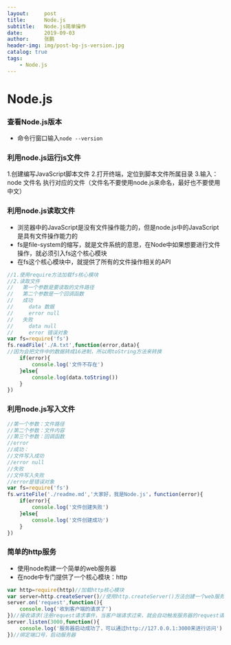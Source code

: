 ```yaml
---
layout:     post 
title:      Node.js
subtitle:   Node.js简单操作
date:       2019-09-03
author:     张鹏
header-img: img/post-bg-js-version.jpg
catalog: true   
tags:                         
    - Node.js
---
```


# Node.js


### 查看Node.js版本

- 命令行窗口输入`node --version`

### 利用node.js运行js文件

1.创建编写JavaScript脚本文件
2.打开终端，定位到脚本文件所属目录
3.输入：node 文件名 执行对应的文件（文件名不要使用node.js来命名，最好也不要使用中文）

### 利用node.js读取文件

- 浏览器中的JavaScript是没有文件操作能力的，但是node.js中的JavaScript是具有文件操作能力的
- fs是file-system的缩写，就是文件系统的意思，在Node中如果想要进行文件操作，就必须引入fs这个核心模块
- 在fs这个核心模块中，就提供了所有的文件操作相关的API

```javascript
//1.使用require方法加载fs核心模块
//2.读取文件
//   第一个参数是要读取的文件路径
//   第二个参数是一个回调函数
//   成功
//     data 数据
//     error null
//   失败
//     data null
//     error 错误对象
var fs=require('fs')
fs.readFile('./A.txt',function(error,data){
//因为会把文件中的数据转成16进制，所以用toString方法来转换
    if(error){
        console.log('文件不存在')
    }else{
        console.log(data.toString())
    }
})
```
### 利用node.js写入文件

```javascript
//第一个参数：文件路径
//第二个参数：文件内容
//第三个参数：回调函数
//error
//成功：
//文件写入成功
//error null
//失败
//文件写入失败
//error是错误对象
var fs=require('fs')
fs.writeFile('./readme.md','大家好，我是Node.js'，function(error){
    if(error){
        console.log('文件创建失败')
    }else{
        console.log('文件创建成功')
    }
})
```
### 简单的http服务

- 使用node构建一个简单的web服务器
- 在node中专门提供了一个核心模块：http

```javascript
var http=require(http)//加载http核心模块
var server=http.createServer()//使用http.createServer()方法创建一个web服务器
server.on('request',function(){
	console.log('收到客户端的请求了')
})//接收请求(注册request请求事件，当客户端请求过来，就会自动触发服务器的request请求时间，然后执行第二个参数，回调处理函数)
server.listen(3000,function(){
	console.log('服务器启动成功了，可以通过http://127.0.0.1:3000来进行访问')
})//绑定端口号，启动服务器
```